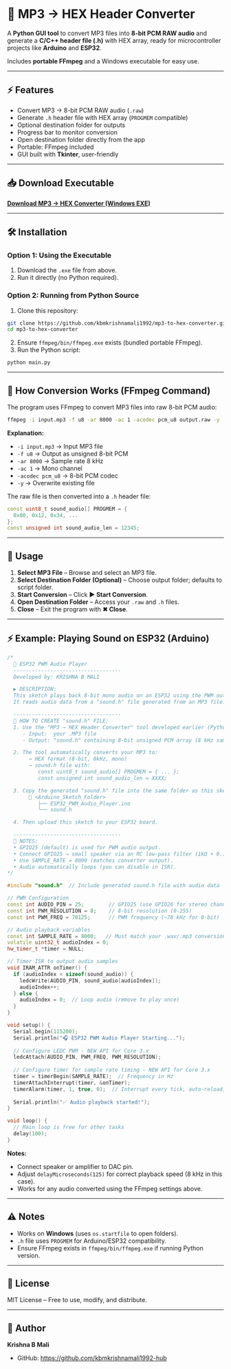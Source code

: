 
# 🎵 MP3 → HEX Header Converter


A **Python GUI tool** to convert MP3 files into **8-bit PCM RAW audio** and generate a **C/C++ header file (.h)** with HEX array, ready for microcontroller projects like **Arduino** and **ESP32**.  

Includes **portable FFmpeg** and a Windows executable for easy use.

---

## ⚡ Features

- Convert MP3 → 8-bit PCM RAW audio (`.raw`)  
- Generate `.h` header file with HEX array (`PROGMEM` compatible)  
- Optional destination folder for outputs  
- Progress bar to monitor conversion  
- Open destination folder directly from the app  
- Portable: FFmpeg included  
- GUI built with **Tkinter**, user-friendly  

---

## 📥 Download Executable

[**Download MP3 → HEX Converter (Windows EXE)**](https://www.dropbox.com/scl/fi/bs5c3ucgepbh49r1aujnr/MP3_TO_HEX_V2.exe?rlkey=1tj3ru51kmptojo0gehau3a90&st=kr03bip0&dl=0)

---

## 🛠 Installation

### Option 1: Using the Executable
1. Download the `.exe` file from above.  
2. Run it directly (no Python required).  

### Option 2: Running from Python Source
1. Clone this repository:

```bash
git clone https://github.com/kbmkrishnamali1992/mp3-to-hex-converter.git
cd mp3-to-hex-converter
````

2. Ensure `ffmpeg/bin/ffmpeg.exe` exists (bundled portable FFmpeg).
3. Run the Python script:

```bash
python main.py
```

---

## 📝 How Conversion Works (FFmpeg Command)

The program uses FFmpeg to convert MP3 files into raw 8-bit PCM audio:

```bash
ffmpeg -i input.mp3 -f u8 -ar 8000 -ac 1 -acodec pcm_u8 output.raw -y
```

**Explanation:**

* `-i input.mp3` → Input MP3 file
* `-f u8` → Output as unsigned 8-bit PCM
* `-ar 8000` → Sample rate 8 kHz
* `-ac 1` → Mono channel
* `-acodec pcm_u8` → 8-bit PCM codec
* `-y` → Overwrite existing file

The raw file is then converted into a `.h` header file:

```cpp
const uint8_t sound_audio[] PROGMEM = {
  0x00, 0x12, 0x34, ...
};
const unsigned int sound_audio_len = 12345;
```

---

## 📝 Usage

1. **Select MP3 File** – Browse and select an MP3 file.
2. **Select Destination Folder (Optional)** – Choose output folder; defaults to script folder.
3. **Start Conversion** – Click **▶ Start Conversion**.
4. **Open Destination Folder** – Access your `.raw` and `.h` files.
5. **Close** – Exit the program with **✖ Close**.

---

## ⚡ Example: Playing Sound on ESP32 (Arduino)

```cpp
/*
  🎵 ESP32 PWM Audio Player
  -----------------------------------
  Developed by: KRISHNA B MALI

  ▶ DESCRIPTION:
  This sketch plays back 8-bit mono audio on an ESP32 using the PWM output.
  It reads audio data from a "sound.h" file generated from an MP3 file.

  -----------------------------------
  🧩 HOW TO CREATE "sound.h" FILE:
  1. Use the "MP3 → HEX Header Converter" tool developed earlier (Python GUI).
     - Input:  your .MP3 file
     - Output: "sound.h" containing 8-bit unsigned PCM array (8 kHz sample rate)

  2. The tool automatically converts your MP3 to:
       → HEX format (8-bit, 8kHz, mono)
       → sound.h file with:
          const uint8_t sound_audio[] PROGMEM = { ... };
          const unsigned int sound_audio_len = XXXX;

  3. Copy the generated "sound.h" file into the same folder as this sketch:
       📁 <Arduino_Sketch_Folder>
          ├── ESP32_PWM_Audio_Player.ino
          └── sound.h

  4. Then upload this sketch to your ESP32 board.

  -----------------------------------
  🧠 NOTES:
  • GPIO25 (default) is used for PWM audio output.
  • Connect GPIO25 → small speaker via an RC low-pass filter (1kΩ + 0.1µF).
  • Use SAMPLE_RATE = 8000 (matches converter output).
  • Audio automatically loops (you can disable in ISR).
*/

#include "sound.h"  // Include generated sound.h file with audio data

// PWM Configuration
const int AUDIO_PIN = 25;        // GPIO25 (use GPIO26 for stereo channel 2)
const int PWM_RESOLUTION = 8;    // 8-bit resolution (0-255)
const int PWM_FREQ = 78125;      // PWM frequency (~78 kHz for 8-bit)

// Audio playback variables
const int SAMPLE_RATE = 8000;   // Must match your .wav/.mp3 conversion rate
volatile uint32_t audioIndex = 0;
hw_timer_t *timer = NULL;

// Timer ISR to output audio samples
void IRAM_ATTR onTimer() {
  if (audioIndex < sizeof(sound_audio)) {
    ledcWrite(AUDIO_PIN, sound_audio[audioIndex]);
    audioIndex++;
  } else {
    audioIndex = 0;  // Loop audio (remove to play once)
  }
}

void setup() {
  Serial.begin(115200);
  Serial.println("🎧 ESP32 PWM Audio Player Starting...");
  
  // Configure LEDC PWM - NEW API for Core 3.x
  ledcAttach(AUDIO_PIN, PWM_FREQ, PWM_RESOLUTION);
  
  // Configure timer for sample rate timing - NEW API for Core 3.x
  timer = timerBegin(SAMPLE_RATE);  // Frequency in Hz
  timerAttachInterrupt(timer, &onTimer);
  timerAlarm(timer, 1, true, 0);  // Interrupt every tick, auto-reload, unlimited count
  
  Serial.println("✅ Audio playback started!");
}

void loop() {
  // Main loop is free for other tasks
  delay(100);
}

```

**Notes:**

* Connect speaker or amplifier to DAC pin.
* Adjust `delayMicroseconds(125)` for correct playback speed (8 kHz in this case).
* Works for any audio converted using the FFmpeg settings above.

---

## ⚠️ Notes

* Works on **Windows** (uses `os.startfile` to open folders).
* `.h` file uses `PROGMEM` for Arduino/ESP32 compatibility.
* Ensure FFmpeg exists in `ffmpeg/bin/ffmpeg.exe` if running Python version.

---

## 📝 License

MIT License – Free to use, modify, and distribute.

---

## 👤 Author

**Krishna B Mali**

* GitHub: https://github.com/kbmkrishnamali1992-hub
